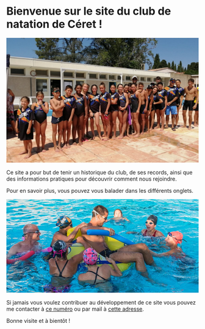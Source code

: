 # Bienvenue sur le site du club de natation de Céret !

<img src="/pictures/home/photoTeam2.jpg" alt="team picture">

Ce site a pour but de tenir un historique du club, de ses records, ainsi que des informations pratiques pour découvrir comment nous rejoindre.

Pour en savoir plus, vous pouvez vous balader dans les différents onglets.

<img src="/pictures/home/photoJeu.jpg" alt="team playing">

Si jamais vous voulez contribuer au développement de ce site vous pouvez me contacter à <a href="tel:+33783352325">ce numéro</a> ou par mail à <a href="mailto:adrienberger66@gmail.com">cette adresse</a>.

Bonne visite et à bientôt !
